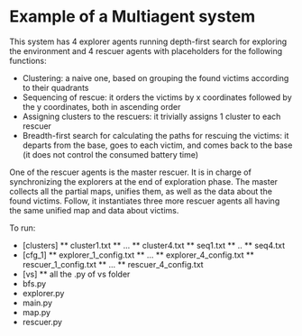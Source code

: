 # Example of a Multiagent system
This system has 4 explorer agents running depth-first search for exploring the environment and 4 rescuer agents with placeholders for the following functions:
* Clustering: a naive one, based on grouping the found victims according to their quadrants
* Sequencing of rescue: it orders the victims by x coordinates followed by the y coordinates, both in ascending order
* Assigning clusters to the rescuers: it trivially assigns 1 cluster to each rescuer
* Breadth-first search for calculating the paths for rescuing the victims: it departs from the base, goes to each victim, and comes back to the base (it does not control the consumed battery time)

One of the rescuer agents is the master rescuer. It is in charge of synchronizing the explorers at the end of exploration phase. The master collects all the partial maps, unifies them, as well as the data about the found victims. Follow, it instantiates three more rescuer agents all having the same unified map and data about victims.

To run:

* [clusters] 
** cluster1.txt
** ...
** cluster4.txt
** seq1.txt
** ..
** seq4.txt
* [cfg_1]
** explorer_1_config.txt 
** ... 
** explorer_4_config.txt
** rescuer_1_config.txt
** ...
** rescuer_4_config.txt
* [vs]
** all the .py of vs folder
* bfs.py
* explorer.py
* main.py
* map.py
* rescuer.py
